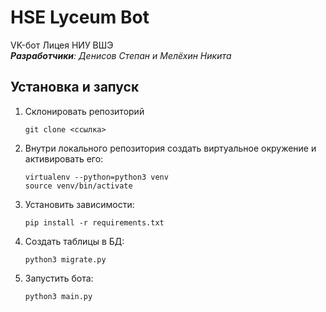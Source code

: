 # HSE Lyceum Bot

VK-бот Лицея НИУ ВШЭ <br> 
<em><strong>Разработчики</strong>: Денисов Степан и Мелёхин Никита</em>

## Установка и запуск

1. Склонировать репозиторий

    ```
    git clone <ссылка>
    ```
    
2. Внутри локального репозитория создать виртуальное окружение и активировать его:

    ```
    virtualenv --python=python3 venv
    source venv/bin/activate
    ```

3. Установить зависимости:

    ```
    pip install -r requirements.txt
    ```

4. Создать таблицы в БД:

    ```
    python3 migrate.py
    ```

5. Запустить бота:

    ```
    python3 main.py
    ```